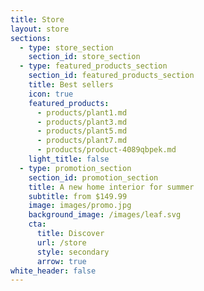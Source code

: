 ```yaml
---
title: Store
layout: store
sections:
  - type: store_section
    section_id: store_section
  - type: featured_products_section
    section_id: featured_products_section
    title: Best sellers
    icon: true
    featured_products:
      - products/plant1.md
      - products/plant3.md
      - products/plant5.md
      - products/plant7.md
      - products/product-4089qbpek.md
    light_title: false
  - type: promotion_section
    section_id: promotion_section
    title: A new home interior for summer
    subtitle: from $149.99
    image: images/promo.jpg
    background_image: /images/leaf.svg
    cta:
      title: Discover
      url: /store
      style: secondary
      arrow: true
white_header: false
---
```

